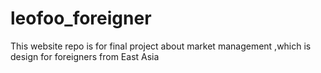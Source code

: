 # leofoo_foreigner
This website repo is for final project about market management ,which is design for foreigners from East Asia

